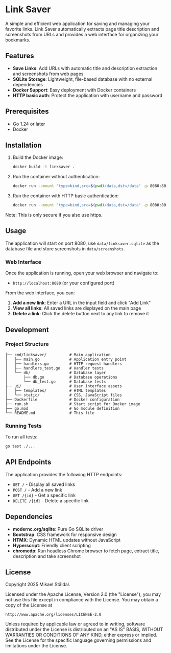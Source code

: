 # Link Saver

A simple and efficient web application for saving and managing your favorite links. 
Link Saver automatically extracts page title description and screenshots from URLs and 
provides a web interface for organizing your bookmarks.

## Features

- **Save Links**: Add URLs with automatic title and description extraction and screenshots from web pages
- **SQLite Storage**: Lightweight, file-based database with no external dependencies
- **Docker Support**: Easy deployment with Docker containers
- **HTTP basic auth**: Protect the application with username and password

## Prerequisites

- Go 1.24 or later
- Docker

## Installation

1. Build the Docker image:
   ```bash
   docker build -t linksaver .
   ```

2. Run the container without authentication:
   ```bash
   docker run --mount "type=bind,src=$(pwd)/data,dst=/data" -p 8080:8080 linksaver
   ```

3. Run the container with HTTP basic authentication:
   ```bash
   docker run --mount "type=bind,src=$(pwd)/data,dst=/data" -p 8080:8080 -e BASIC_AUTH=$(htpasswd -nBC 12 my_username) linksaver
   ```
Note: This is only secure if you also use https.   

## Usage

The application will start on port 8080, use `data/linksaver.sqlite` as the database file
and store screenshots in `data/screenshots`. 

### Web Interface

Once the application is running, open your web browser and navigate to:
- `http://localhost:8080` (or your configured port)

From the web interface, you can:
1. **Add a new link**: Enter a URL in the input field and click "Add Link"
2. **View all links**: All saved links are displayed on the main page
3. **Delete a link**: Click the delete button next to any link to remove it

## Development

### Project Structure

```
├── cmd/linksaver/          # Main application
│   ├── main.go             # Application entry point
│   ├── handlers.go         # HTTP request handlers
│   ├── handlers_test.go    # Handler tests
│   └── db/                 # Database layer
│       ├── db.go           # Database operations
│       └── db_test.go      # Database tests
├── ui/                     # User interface assets
│   ├── templates/          # HTML templates
│   └── static/             # CSS, JavaScript files
├── Dockerfile              # Docker configuration
├── run.sh                  # Start script for Docker image
├── go.mod                  # Go module definition
└── README.md               # This file
```

### Running Tests

To run all tests:
```bash
go test ./...
```

## API Endpoints

The application provides the following HTTP endpoints:

- `GET /` - Display all saved links
- `POST /` - Add a new link
- `GET /{id}` - Get a specific link
- `DELETE /{id}` - Delete a specific link

## Dependencies

- **modernc.org/sqlite**: Pure Go SQLite driver
- **Bootstrap**: CSS framework for responsive design
- **HTMX**: Dynamic HTML updates without JavaScript
- **Hyperscript**: Friendly client scripting
- **chromedp**: Run headless Chrome browser to fetch page, extract title, description and take screenshot

## License

Copyright 2025 Mikael Ståldal.

Licensed under the Apache License, Version 2.0 (the "License");
you may not use this file except in compliance with the License.
You may obtain a copy of the License at

    http://www.apache.org/licenses/LICENSE-2.0

Unless required by applicable law or agreed to in writing, software
distributed under the License is distributed on an "AS IS" BASIS,
WITHOUT WARRANTIES OR CONDITIONS OF ANY KIND, either express or implied.
See the License for the specific language governing permissions and
limitations under the License.
